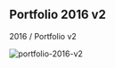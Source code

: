 
Portfolio 2016 v2
---------------------
2016 / Portfolio v2

![portfolio-2016-v2](https://mir-s3-cdn-cf.behance.net/project_modules/1400/cdc09055791649.5993654db84a4.png) 
